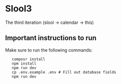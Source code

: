 # Slool3  
The third iteration (slool -> calendar -> this)  

## Important instructions to run
Make sure to run the following commands:  
```
   composr install
   npm install
   npm run dev
   cp .env.example .env # Fill out database fields
   npm run dev
```